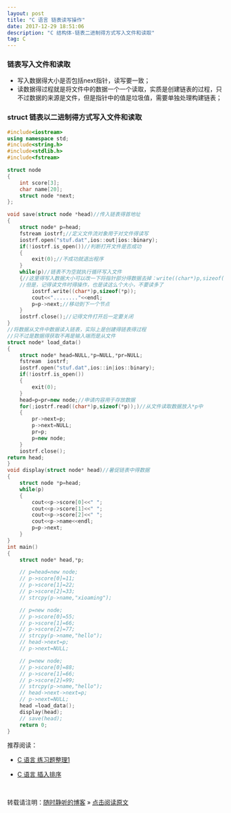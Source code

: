 ```yaml
---
layout: post
title: "C 语言 链表读写操作"
date: 2017-12-29 18:51:06 
description: "C 结构体-链表二进制得方式写入文件和读取"
tag: C
---
```


### 链表写入文件和读取
- 写入数据得大小是否包括next指针，读写要一致；
- 读数据得过程就是将文件中的数据一个一个读取，实质是创建链表的过程，只不过数据的来源是文件，但是指针中的值是垃圾值，需要单独处理构建链表；


### struct 链表以二进制得方式写入文件和读取
```C++
#include<iostream>
using namespace std;
#include<string.h>
#include<stdlib.h>
#include<fstream>

struct node
{
    int score[3];
    char name[20];
    struct node *next;
};

void save(struct node *head)//传入链表得首地址
{
    struct node* p=head;
    fstream iostrf;//定义文件流对象用于对文件得读写
    iostrf.open("stuf.dat",ios::out|ios::binary);
    if(!iostrf.is_open())//判断打开文件是否成功
    {
        exit(0);//不成功就退出程序
    }
    while(p)//链表不为空就执行循环写入文件
    {//这里得写入数据大小可以改一下将指针部分得数据去掉：write((char*)p,sizeof(*p)-sizeof(p->next));
    //但是，记得读文件时得操作，也是读这么个大小，不要读多了
        iostrf.write((char*)p,sizeof(*p));
        cout<<"........"<<endl;
        p=p->next;//移动到下一个节点
    }
    iostrf.close();//记得文件打开后一定要关闭
}
//将数据从文件中数据读入链表，实际上是创建得链表得过程
//只不过是数据得获取不再是输入端而是从文件
struct node* load_data()
{
    struct node* head=NULL,*p=NULL,*pr=NULL;
    fstream  iostrf;
    iostrf.open("stuf.dat",ios::in|ios::binary);
    if(!iostrf.is_open())
    {
        exit(0);
    }
    head=p=pr=new node;//申请内容用于存放数据
    for(;iostrf.read((char*)p,sizeof(*p));)//从文件读取数据放入*p中
    {
        pr->next=p;
        p->next=NULL;
        pr=p;
        p=new node;
    }
    iostrf.close();
return head;
}
void display(struct node* head)//暑促链表中得数据
{
    struct node *p=head;
    while(p)
    {
        cout<<p->score[0]<<" ";
        cout<<p->score[1]<<" ";
        cout<<p->score[2]<<" ";
        cout<<p->name<<endl;
        p=p->next;
    }
}
int main()
{
    struct node* head,*p;

    // p=head=new node;
    // p->score[0]=11;
    // p->score[1]=22;
    // p->score[2]=33;
    // strcpy(p->name,"xioaming");

    // p=new node;
    // p->score[0]=55;
    // p->score[1]=66;
    // p->score[2]=77;
    // strcpy(p->name,"hello");
    // head->next=p;
    // p->next=NULL;

    // p=new node;
    // p->score[0]=88;
    // p->score[1]=66;
    // p->score[2]=99;
    // strcpy(p->name,"hello");
    // head->next->next=p;
    // p->next=NULL;
    head =load_data();
    display(head);
    // save(head);
    return 0;
}
```
推荐阅读：

- [C 语言 练习题整理1](http://ssjt21.github.io/2017/11/C_Exercises1/)

- [C 语言 插入排序](http://ssjt21.github.io/2017/11/C_InsertSort/)


<br>

转载请注明：[随时静听的博客](http://ssjt21.github.io) » [点击阅读原文](http://ssjt21.github.io/2017/11/C_binary_read_write/)

